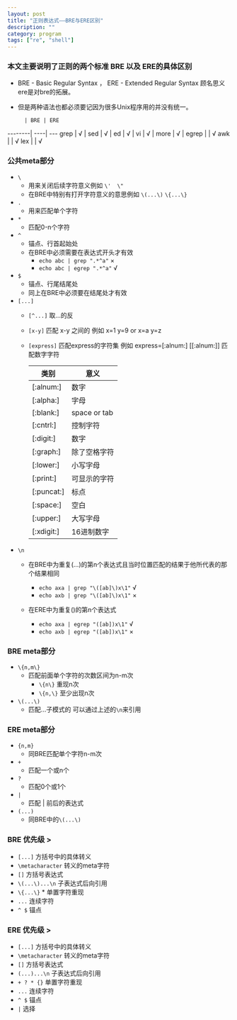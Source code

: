 ```yaml
---
layout: post
title: "正则表达式——BRE与ERE区别"
description: ""
category: program
tags: ["re", "shell"]
---
```


### 本文主要说明了正则的两个标准 BRE 以及 ERE的具体区别
  * BRE - Basic Regular Syntax ， ERE - Extended Regular Syntax 顾名思义ere是对bre的拓展。
  * 但是两种语法也都必须要记因为很多Unix程序用的并没有统一。

          | BRE | ERE
  --------| ----| ---
  grep    | √   |
  sed     | √   |
  ed      | √   |
  vi      | √   |
  more    | √   |
  egrep   |     | √
  awk     |     | √
  lex     |     | √

### 公共meta部分
  * `\` 
  	* 用来关闭后续字符意义例如 `\'  \"` 
  	* 在BRE中特别有打开字符意义的意思例如 `\(...\)` `\{...\}`
  * `.`
  	* 用来匹配单个字符
  * `*`
  	* 匹配0-n个字符
  * `^`
  	* 锚点、行首起始处
  	* 在BRE中必须需要在表达式开头才有效
  		* `echo abc | grep ".*^a"` ×
  		* `echo abc | egrep ".*^a"` √
  * `$`
  	* 锚点、行尾结尾处
  	* 同上在BRE中必须要在结尾处才有效
  * `[...]`
  	* `[^...]` 取...的反
  	* `[x-y]` 匹配 x-y 之间的  例如 x=1 y=9 or x=a y=z
  	* `[express]` 匹配express的字符集  例如 express=[:alnum:] [[:alnum:]] 匹配数字字符

  		类别 | 意义
  		----| ---
  		[:alnum:]|数字
  		[:alpha:]|字母
  		[:blank:]|space or tab
  		[:cntrl:]|控制字符
  		[:digit:]|数字
  		[:graph:]|除了空格字符
  		[:lower:]|小写字母
  		[:print:]|可显示的字符
  		[:puncat:]|标点
  		[:space:]|空白
  		[:upper:]|大写字母
  		[:xdigit:]|16进制数字
  * `\n`
  	* 在BRE中为重复\(...\)的第n个表达式且当时位置匹配的结果于他所代表的那个结果相同
  		* `echo axa | grep "\([ab]\)x\1"` √
  		* `echo axb | grep "\([ab]\)x\1"` ×

  	* 在ERE中为重复()的第n个表达式
  		* `echo axa | egrep "([ab])x\1"` √
  		* `echo axb | egrep "([ab])x\1"` ×

### BRE meta部分
  * `\{n,m\}`
  	* 匹配前面单个字符的次数区间为n-m次 
  		* `\{n\}` 重现n次
  		* `\{n,\}` 至少出现n次
  * `\(...\)`
  	* 匹配...子模式的 可以通过上述的`\n`来引用

### ERE meta部分
  * `{n,m}`
  	* 同BRE匹配单个字符n-m次
  * `+`
  	* 匹配一个或n个
  * `?`
  	* 匹配0个或1个
  * `|`
  	* 匹配 | 前后的表达式
  * `(...)`
  	* 同BRE中的`\(...\)`

### BRE 优先级 >
  * `[...]` 方括号中的具体转义
  * `\metacharacter` 转义的meta字符
  * `[]` 方括号表达式
  * `\(...\)...\n` 子表达式后向引用
  * `\{...\}` * 单置字符重现
  * `...` 连续字符
  * `^ $` 锚点

### ERE 优先级 >
  * `[...]` 方括号中的具体转义
  * `\metacharacter` 转义的meta字符
  * `[]` 方括号表达式
  * `(...)...\n` 子表达式后向引用
  * `+ ? * {}` 单置字符重现
  * `...` 连续字符
  * `^ $` 锚点
  * `|` 选择
